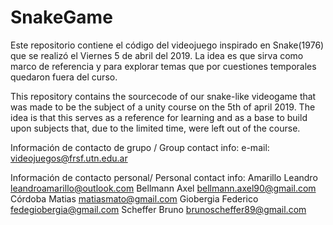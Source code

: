 # SnakeGame
Este repositorio contiene el código del videojuego inspirado en Snake(1976) que se realizó el Viernes 5 de abril del 2019. La idea es que sirva como marco de referencia y para explorar temas que por cuestiones temporales quedaron fuera del curso.  

This repository contains the sourcecode of our snake-like videogame that was made to be the subject of a unity course on the 5th of april 2019. The idea is that this serves as a reference for learning and as a base to build upon subjects that, due to the limited time, were left out of the course.

Información de contacto de grupo / Group contact info: 
e-mail: videojuegos@frsf.utn.edu.ar

Información de contacto personal/ Personal contact info: 
Amarillo Leandro leandroamarillo@outlook.com 
Bellmann Axel bellmann.axel90@gmail.com 
Córdoba Matias matiasmato@gmail.com 
Giobergia Federico fedegiobergia@gmail.com 
Scheffer Bruno brunoscheffer89@gmail.com
